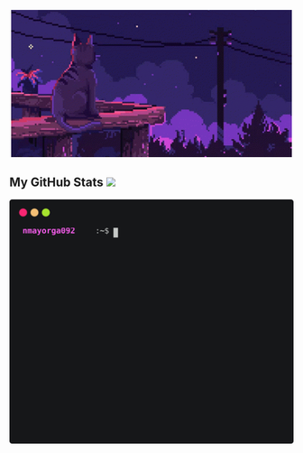 <p align="center"> <img src="miau.gif"/></p>

<h2> My GitHub Stats <img src='https://media1.giphy.com/media/du3J3cXyzhj75IOgvA/giphy.gif?cid=ecf05e47x2g034i9pzwtzzsd3xgg2w9nr94t4tflbbgo3008&rid=giphy.gif' width='30px'> </h2>

<p align='left'>
  <img align="center" src="https://github.com/nmayorga092/github-stats-terminal-style/blob/master/github_stats.svg">
</p>
